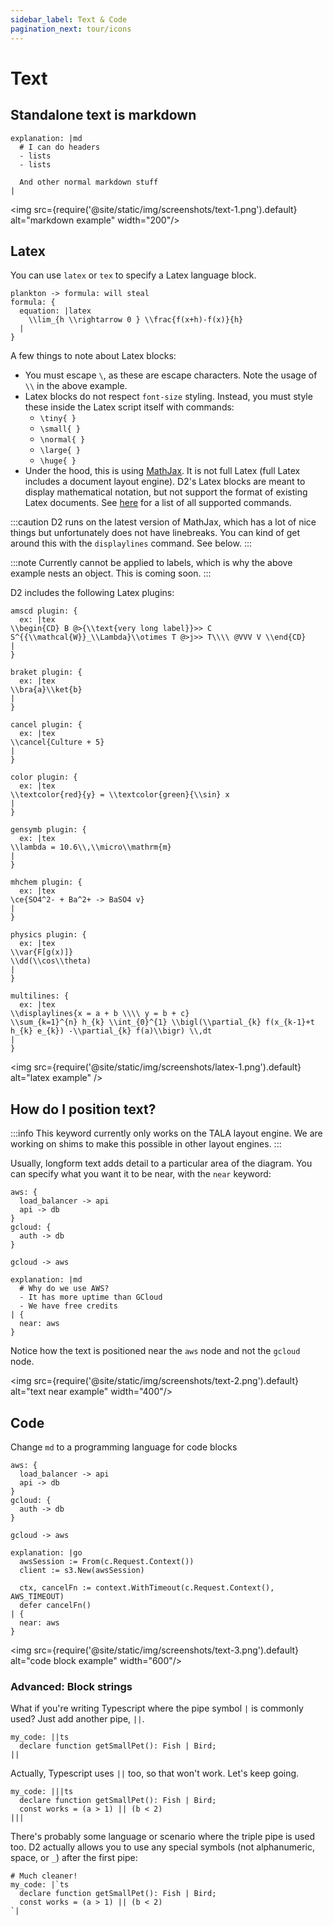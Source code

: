 ```yaml
---
sidebar_label: Text & Code
pagination_next: tour/icons
---
```

# Text

## Standalone text is markdown

```d2
explanation: |md
  # I can do headers
  - lists
  - lists

  And other normal markdown stuff
|
```

<img src={require('@site/static/img/screenshots/text-1.png').default} alt="markdown example" width="200"/>

## Latex

You can use `latex` or `tex` to specify a Latex language block.

```d2
plankton -> formula: will steal
formula: {
  equation: |latex
    \\lim_{h \\rightarrow 0 } \\frac{f(x+h)-f(x)}{h}
  |
}
```

<div className="embedSVG" dangerouslySetInnerHTML={{__html: require('@site/static/img/generated/text-2.svg2')}}></div>

A few things to note about Latex blocks:

- You must escape `\`, as these are escape characters. Note the usage of `\\` in the above
  example.
- Latex blocks do not respect `font-size` styling. Instead, you must style these inside
  the Latex script itself with commands:
  - `\tiny{ }`
  - `\small{ }`
  - `\normal{ }`
  - `\large{ }`
  - `\huge{ }`
- Under the hood, this is using [MathJax](https://www.mathjax.org/). It is not full Latex
  (full Latex includes a document layout engine). D2's Latex blocks are meant to display
  mathematical notation, but not support the format of existing Latex documents. See
  [here](https://docs.mathjax.org/en/latest/input/tex/macros/index.html) for a list of all
  supported commands.

:::caution
D2 runs on the latest version of MathJax, which has a lot of nice things but unfortunately
does not have linebreaks. You can kind of get around this with the `displaylines` command.
See below.
:::

:::note
Currently cannot be applied to labels, which is why the above example nests an object.
This is coming soon.
:::

D2 includes the following Latex plugins:

```d2
amscd plugin: {
  ex: |tex
\\begin{CD} B @>{\\text{very long label}}>> C S^{{\\mathcal{W}}_\\Lambda}\\otimes T @>j>> T\\\\ @VVV V \\end{CD}
|
}

braket plugin: {
  ex: |tex
\\bra{a}\\ket{b}
|
}

cancel plugin: {
  ex: |tex
\\cancel{Culture + 5}
|
}

color plugin: {
  ex: |tex
\\textcolor{red}{y} = \\textcolor{green}{\\sin} x
|
}

gensymb plugin: {
  ex: |tex
\\lambda = 10.6\\,\\micro\\mathrm{m}
|
}

mhchem plugin: {
  ex: |tex
\ce{SO4^2- + Ba^2+ -> BaSO4 v}
|
}

physics plugin: {
  ex: |tex
\\var{F[g(x)]}
\\dd(\\cos\\theta)
|
}

multilines: {
  ex: |tex
\\displaylines{x = a + b \\\\ y = b + c}
\\sum_{k=1}^{n} h_{k} \\int_{0}^{1} \\bigl(\\partial_{k} f(x_{k-1}+t h_{k} e_{k}) -\\partial_{k} f(a)\\bigr) \\,dt
|
}
```

<img src={require('@site/static/img/screenshots/latex-1.png').default} alt="latex example" />

## How do I position text?

:::info
This keyword currently only works on the TALA layout engine. We are working on shims to
make this possible in other layout engines.
:::

Usually, longform text adds detail to a particular area of the diagram. You can specify
what you want it to be near, with the `near` keyword:

```d2
aws: {
  load_balancer -> api
  api -> db
}
gcloud: {
  auth -> db
}

gcloud -> aws

explanation: |md
  # Why do we use AWS?
  - It has more uptime than GCloud
  - We have free credits
| {
  near: aws
}
```

Notice how the text is positioned near the `aws` node and not the `gcloud` node.

<img src={require('@site/static/img/screenshots/text-2.png').default} alt="text near example" width="400"/>

## Code

Change `md` to a programming language for code blocks

```d2
aws: {
  load_balancer -> api
  api -> db
}
gcloud: {
  auth -> db
}

gcloud -> aws

explanation: |go
  awsSession := From(c.Request.Context())
  client := s3.New(awsSession)

  ctx, cancelFn := context.WithTimeout(c.Request.Context(), AWS_TIMEOUT)
  defer cancelFn()
| {
  near: aws
}
```

<img src={require('@site/static/img/screenshots/text-3.png').default} alt="code block example" width="600"/>

### Advanced: Block strings

What if you're writing Typescript where the pipe symbol `|` is commonly used? Just add
another pipe, `||`.

```d2
my_code: ||ts
  declare function getSmallPet(): Fish | Bird;
||
```

Actually, Typescript uses `||` too, so that won't work. Let's keep going.

```d2
my_code: |||ts
  declare function getSmallPet(): Fish | Bird;
  const works = (a > 1) || (b < 2)
|||
```

There's probably some language or scenario where the triple pipe is used too. D2 actually
allows you to use any special symbols (not alphanumeric, space, or `_`) after the first pipe:

```d2
# Much cleaner!
my_code: |`ts
  declare function getSmallPet(): Fish | Bird;
  const works = (a > 1) || (b < 2)
`|
```
